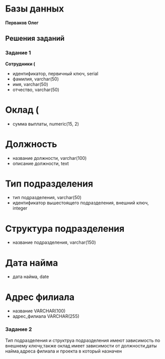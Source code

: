 # Базы данных

**Перваков Олег**

## Решения заданий

### Задание 1
**Сотрудники (**
- идентификатор, первичный ключ, serial
- фамилия, varchar(50)
- имя, varchar(50)
- отчество, varchar(50)
# Оклад (
- сумма выплаты, numeric(15, 2)
# Должность
- название должности, varchar(100)
- описание должности, text
# Тип подразделения
- тип подразделения, varchar(50)
- идентификатор вышестоящего подразделения, внешний ключ, integer
# Структура подразделения 
- название подразделения, varchar(150)
# Дата найма
- дата найма, date
# Адрес филиала
- название VARCHAR(100)
- адрес_филиала VARCHAR(255)
### Задание 2
Тип подразделения и структруа подразделения имеют зависимость по внешнему ключу,также оклад имеет зависимости от должности,даты найма,адреса филиала и проекта в который назначен
